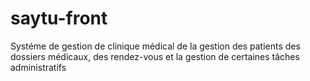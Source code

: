 # saytu-front
Systéme de gestion de clinique médical de la gestion des patients des dossiers médicaux, des rendez-vous et la gestion de certaines tâches administratifs
